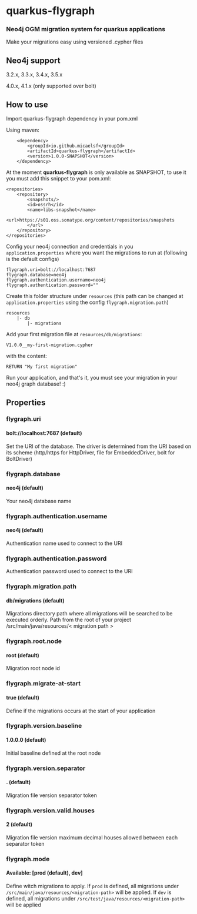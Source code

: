 # quarkus-flygraph

### Neo4j OGM migration system for quarkus applications

Make your migrations easy using versioned .cypher files

## Neo4j support

3.2.x, 3.3.x, 3.4.x, 3.5.x

4.0.x, 4.1.x (only supported over bolt)

## How to use

Import quarkus-flygraph dependency in your pom.xml

Using maven:

        <dependency>
            <groupId>io.github.micaelsf</groupId>
            <artifactId>quarkus-flygraph</artifactId>
            <version>1.0.0-SNAPSHOT</version>
        </dependency>

At the moment **quarkus-flygraph** is only available as SNAPSHOT, to use it you must add this snippet to your pom.xml:

    <repositories>
        <repository>
            <snapshots/>
            <id>ossrh</id>
            <name>libs-snapshot</name>
            <url>https://s01.oss.sonatype.org/content/repositories/snapshots
            </url>
        </repository>
    </repositories>
        

Config your neo4j connection and credentials in you `application.properties`
where you want the migrations to run at (following is the default configs)

    flygraph.uri=bolt://localhost:7687
    flygraph.database=neo4j
    flygraph.authentication.username=neo4j
    flygraph.authentication.password=""

Create this folder structure under `resources` (this path can be changed at
`application.properties` using the config `flygraph.migration.path`)

    resources
        |- db
            |- migrations

Add your first migration file at `resources/db/migrations`:

    V1.0.0__my-first-migration.cypher

with the content:

    RETURN "My first migration"

Run your application, and that's it, you must see your migration in your neo4j
graph database! :)

## Properties

### flygraph.uri

#### bolt://localhost:7687 (default)

Set the URI of the database. The driver is determined from the URI based on its
scheme (http/https for HttpDriver, file for EmbeddedDriver, bolt for BoltDriver)

### flygraph.database

#### neo4j (default)

Your neo4j database name

### flygraph.authentication.username

#### neo4j (default)

Authentication name used to connect to the URI

### flygraph.authentication.password

Authentication password used to connect to the URI

### flygraph.migration.path

#### db/migrations (default)

Migrations directory path where all migrations will be searched to be executed
orderly. Path from the root of your project /src/main/java/resources/<
migration path >

### flygraph.root.node

#### root (default)

Migration root node id

### flygraph.migrate-at-start

#### true (default)

Define if the migrations occurs at the start of your application

### flygraph.version.baseline

#### 1.0.0.0 (default)

Initial baseline defined at the root node

### flygraph.version.separator

#### . (default)

Migration file version separator token

### flygraph.version.valid.houses

#### 2 (default)

Migration file version maximum decimal houses allowed between each separator
token

### flygraph.mode

#### Available: [prod (default), dev]

Define witch migrations to apply. If `prod` is defined, all migrations under
`/src/main/java/resources/<migration-path>` will be applied. If `dev` is
defined, all migrations under `/src/test/java/resources/<migration-path>` will
be applied
